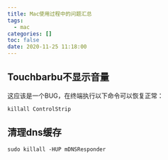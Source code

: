 ```yaml
---
title: Mac使用过程中的问题汇总
tags:
  - mac
categories: []
toc: false
date: 2020-11-25 11:18:00
---
```


## Touchbarbu不显示音量

这应该是一个BUG，在终端执行以下命令可以恢复正常：

```shell
killall ControlStrip
```

## 清理dns缓存

```shell
sudo killall -HUP mDNSResponder
```

